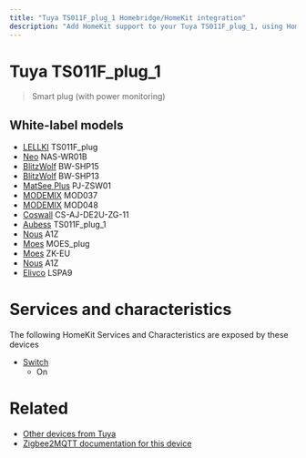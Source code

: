 ```yaml
---
title: "Tuya TS011F_plug_1 Homebridge/HomeKit integration"
description: "Add HomeKit support to your Tuya TS011F_plug_1, using Homebridge, Zigbee2MQTT and homebridge-z2m."
---
```

<!---
This file has been GENERATED using src/docgen/docgen.ts
DO NOT EDIT THIS FILE MANUALLY!
-->
# Tuya TS011F_plug_1
> Smart plug (with power monitoring)


## White-label models
* [LELLKI](../index.md#lellki) TS011F_plug
* [Neo](../index.md#neo) NAS-WR01B
* [BlitzWolf](../index.md#blitzwolf) BW-SHP15
* [BlitzWolf](../index.md#blitzwolf) BW-SHP13
* [MatSee Plus](../index.md#matsee_plus) PJ-ZSW01
* [MODEMIX](../index.md#modemix) MOD037
* [MODEMIX](../index.md#modemix) MOD048
* [Coswall](../index.md#coswall) CS-AJ-DE2U-ZG-11
* [Aubess](../index.md#aubess) TS011F_plug_1
* [Nous](../index.md#nous) A1Z
* [Moes](../index.md#moes) MOES_plug
* [Moes](../index.md#moes) ZK-EU
* [Nous](../index.md#nous) A1Z
* [Elivco](../index.md#elivco) LSPA9

# Services and characteristics
The following HomeKit Services and Characteristics are exposed by
these devices

* [Switch](../../switch.md)
  * On


# Related
* [Other devices from Tuya](../index.md#tuya)
* [Zigbee2MQTT documentation for this device](https://www.zigbee2mqtt.io/devices/TS011F_plug_1.html)